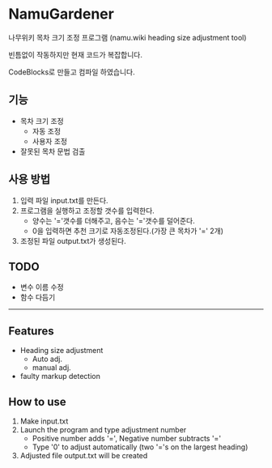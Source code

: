 # NamuGardener
나무위키 목차 크기 조정 프로그램 (namu.wiki heading size adjustment tool)

빈틈없이 작동하지만 현재 코드가 복잡합니다.

CodeBlocks로 만들고 컴파일 하였습니다.

## 기능
* 목차 크기 조정
  * 자동 조정
  * 사용자 조정
* 잘못된 목차 문법 검출

## 사용 방법
1. 입력 파일 input.txt를 만든다.
2. 프로그램을 실행하고 조정할 갯수를 입력한다.
   * 양수는 '='갯수를 더해주고, 음수는 '='갯수를 덜어준다.
   * 0을 입력하면 추천 크기로 자동조정된다.(가장 큰 목차가 '=' 2개)
3. 조정된 파일 output.txt가 생성된다.

## TODO
* 변수 이름 수정
* 함수 다듬기

----------------------------------------------------------------

## Features
* Heading size adjustment
  * Auto adj.
  * manual adj.
* faulty markup detection

## How to use
1. Make input.txt
2. Launch the program and type adjustment number
   * Positive number adds '=', Negative number subtracts '='
   * Type '0' to adjust automatically (two '='s on the largest heading)
3. Adjusted file output.txt will be created
